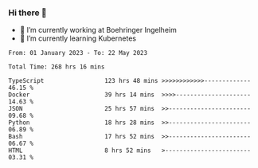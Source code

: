 ### Hi there 👋
- 🔭 I’m currently working at Boehringer Ingelheim
- 🌱 I’m currently learning Kubernetes

 
<!--START_SECTION:waka-->

```text
From: 01 January 2023 - To: 22 May 2023

Total Time: 268 hrs 16 mins

TypeScript                 123 hrs 48 mins >>>>>>>>>>>>-------------   46.15 %
Docker                     39 hrs 14 mins  >>>>---------------------   14.63 %
JSON                       25 hrs 57 mins  >>-----------------------   09.68 %
Python                     18 hrs 28 mins  >>-----------------------   06.89 %
Bash                       17 hrs 52 mins  >>-----------------------   06.67 %
HTML                       8 hrs 52 mins   >------------------------   03.31 %
```

<!--END_SECTION:waka-->

 
